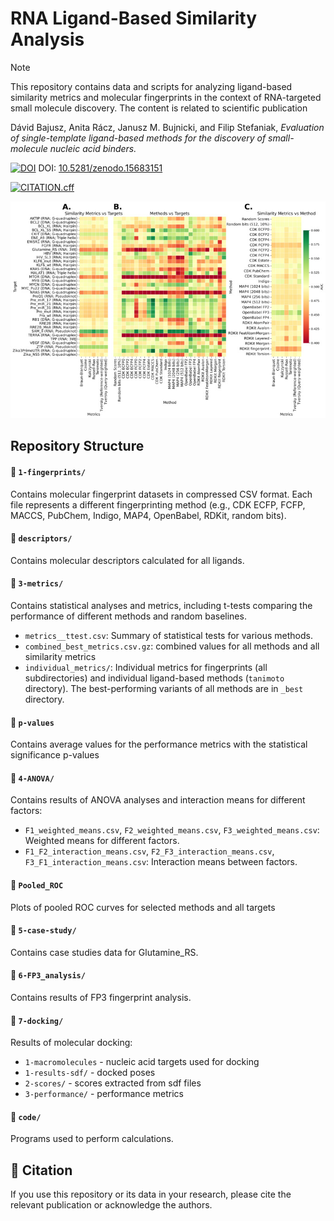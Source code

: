 # RNA Ligand-Based Similarity Analysis

> [!NOTE] 
> This repository contains data and scripts for analyzing ligand-based similarity metrics and molecular fingerprints in the context of RNA-targeted small molecule discovery. The content is related to scientific publication
> 
> Dávid Bajusz, Anita Rácz, Janusz M. Bujnicki, and Filip Stefaniak, *Evaluation of single-template ligand-based methods for  the discovery of small-molecule nucleic acid binders.*
> 

[![DOI](https://zenodo.org/badge/997354098.svg)](https://doi.org/10.5281/zenodo.15683151) DOI: [10.5281/zenodo.15683151](https://doi.org/10.5281/zenodo.15683151)

[![CITATION.cff](https://github.com/filipsPL/rna-ligand-based/actions/workflows/cff-validator.yml/badge.svg)](https://github.com/filipsPL/rna-ligand-based/actions/workflows/cff-validator.yml)


![heatmap](method_interactions_heatmaps.jpg)

## Repository Structure

#### 📂 `1-fingerprints/`
Contains molecular fingerprint datasets in compressed CSV format. Each file represents a different fingerprinting method (e.g., CDK ECFP, FCFP, MACCS, PubChem, Indigo, MAP4, OpenBabel, RDKit, random bits).

#### 📂 `descriptors/`

Contains molecular descriptors calculated for all ligands.

#### 📂 `3-metrics/`

Contains statistical analyses and metrics, including t-tests comparing the performance of different methods and random baselines.  
  - `metrics__ttest.csv`: Summary of statistical tests for various methods.
  - `combined_best_metrics.csv.gz`: combined values for all methods and all similarity metrics
  - `individual_metrics/`: Individual metrics for fingerprints (all subdirectories) and individual ligand-based methods (`tanimoto` directory). The best-performing variants of all methods are in `_best` directory.


#### 📂 `p-values`

Contains average values for the performance metrics with the statistical significance p-values

#### 📂 `4-ANOVA/`

Contains results of ANOVA analyses and interaction means for different factors:
  - `F1_weighted_means.csv`, `F2_weighted_means.csv`, `F3_weighted_means.csv`: Weighted means for different factors.
  - `F1_F2_interaction_means.csv`, `F2_F3_interaction_means.csv`, `F3_F1_interaction_means.csv`: Interaction means between factors.

#### 📂 `Pooled_ROC`

Plots of pooled ROC curves for selected methods and all targets

#### 📂 `5-case-study/`

Contains case studies data for Glutamine_RS.

#### 📂 `6-FP3_analysis/`

Contains results of FP3 fingerprint analysis. 

#### 📂 `7-docking/`

Results of molecular docking:
- `1-macromolecules` - nucleic acid targets used for docking
- `1-results-sdf/` - docked poses
- `2-scores/` - scores extracted from sdf files
- `3-performance/` - performance metrics

#### 📂 `code/`

Programs used to perform calculations.


## 📰 Citation

If you use this repository or its data in your research, please cite the relevant publication or acknowledge the authors.
